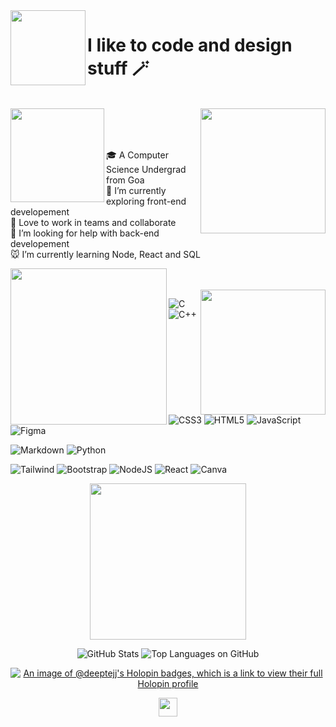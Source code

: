 <img align='left' src='https://user-images.githubusercontent.com/88930014/217212632-88a24a2e-1b89-4505-b67c-967284f7794d.gif' width='120'>

# I like to code and design stuff 🪄
<br>

<img align='left' src='https://user-images.githubusercontent.com/88930014/217205811-bc2367ac-3eac-41f8-b319-871b3bc9474f.gif' width='150'>

<img align='right' src='https://user-images.githubusercontent.com/5713670/87202985-820dcb80-c2b6-11ea-9f56-7ec461c497c3.gif' width='200'>

<br>


<br>

<br> 

🎓 A Computer Science Undergrad from Goa<br>🔭 I’m currently exploring front-end developement <br>👯 Love to work in teams and collaborate<br>🤝 I’m looking for help with back-end developement<br>🐭 I’m currently learning Node, React and SQL 

<img align='left' src='https://user-images.githubusercontent.com/88930014/217207687-418ebc32-7a29-4041-89d8-80afaa996a1f.gif' width='250'>
<br> 

<br>

<img align='right' src='https://user-images.githubusercontent.com/88930014/216980544-989701d4-b90a-4f8a-be9b-58f35a98acad.gif' width='200'>

![C](https://img.shields.io/badge/c-%2300599C.svg?style=for-the-badge&logo=c&logoColor=white) ![C++](https://img.shields.io/badge/c++-%2300599C.svg?style=for-the-badge&logo=c%2B%2B&logoColor=white)
![CSS3](https://img.shields.io/badge/css3-%231572B6.svg?style=for-the-badge&logo=css3&logoColor=white) ![HTML5](https://img.shields.io/badge/html5-%23E34F26.svg?style=for-the-badge&logo=html5&logoColor=white) ![JavaScript](https://img.shields.io/badge/javascript-%23323330.svg?style=for-the-badge&logo=javascript&logoColor=%23F7DF1E) 
![Figma](https://img.shields.io/badge/Figma-F24E1E?style=for-the-badge&logo=figma&logoColor=white)

![Markdown](https://img.shields.io/badge/markdown-%23000000.svg?style=for-the-badge&logo=markdown&logoColor=white) ![Python](https://img.shields.io/badge/python-3670A0?style=for-the-badge&logo=python&logoColor=ffdd54)

![Tailwind](https://img.shields.io/badge/Tailwind_CSS-38B2AC?style=for-the-badge&logo=tailwind-css&logoColor=white)
![Bootstrap](https://img.shields.io/badge/bootstrap-%23563D7C.svg?style=for-the-badge&logo=bootstrap&logoColor=white) ![NodeJS](https://img.shields.io/badge/node.js-6DA55F?style=for-the-badge&logo=node.js&logoColor=white) ![React](https://img.shields.io/badge/react-%2320232a.svg?style=for-the-badge&logo=react&logoColor=%2361DAFB) ![Canva](https://img.shields.io/badge/Canva-%2300C4CC.svg?style=for-the-badge&logo=Canva&logoColor=white)

<div align="center">

<!-- ![cropped support](https://user-images.githubusercontent.com/88930014/217211030-c1cdb66c-702b-4e84-9d2d-715130651b8c.gif) -->

<!-- [![](https://img.shields.io/static/v1?label=Sponsor&message=%E2%9D%A4&logo=GitHub&color=%23fe8e86)](https://github.com/sponsors/DeeptejD) -->
  
<!-- ![GitHub Sponsors](https://img.shields.io/github/sponsors/DeeptejD?style=for-the-badge) -->
  
<img src='https://user-images.githubusercontent.com/88930014/217213152-52bc7bad-caef-450f-b730-35176b342a93.gif' width='250'>
  
  <div align="center">
  
  ![GitHub Stats](http://github-profile-summary-cards.vercel.app/api/cards/stats?username=DeeptejD&theme=github_dark)
  ![Top Languages on GitHub](http://github-profile-summary-cards.vercel.app/api/cards/most-commit-language?username=DeeptejD&theme=github_dark)

<div>

[![An image of @deeptejj's Holopin badges, which is a link to view their full Holopin profile](https://holopin.me/deeptejj)](https://holopin.io/@deeptejj)
  
<!-- ## 🐦 Catch me on Twitter!
[![](https://gtce.itsvg.in/api?username=AstroDeeptej)](https://github.com/VishwaGauravIn/github-twitter-card-embed) -->

<!--   
  [![](https://img.shields.io/static/v1?label=Sponsor&message=%E2%9D%A4&logo=GitHub&color=%23fe8e86)](https://github.com/sponsors/DeeptejD)
  
[![PayPal](https://img.shields.io/badge/PayPal-00457C?style=for-the-badge&logo=paypal&logoColor=white)](https://paypal.me/DeeptejD) 

<img align='center' src='https://user-images.githubusercontent.com/88930014/217005616-d1c9e13b-1441-410f-9ec9-3b046974801f.gif' width='60'> -->
 
  
<img align='center' src='https://user-images.githubusercontent.com/88930014/217011820-202f12d0-3cc2-49d2-b703-d81b0059f759.png' width='30' href="https://paypal.me/DeeptejD/">

</div>
<!---
Sanket3212/Sanket3212 is a ✨ special ✨ repository because its `README.md` (this file) appears on your GitHub profile.
You can click the Preview link to take a look at your changes.
--->
